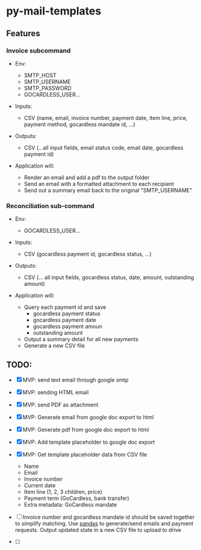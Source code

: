 # py-mail-templates

## Features

### Invoice subcommand

- Env:
    - SMTP_HOST
    - SMTP_USERNAME
    - SMTP_PASSWORD
    - GOCARDLESS_USER...
- Inputs:
    - CSV (name, email, invoice number, payment date, item line, price, payment method, gocardless mandate id, ...)
- Outputs:
    - CSV (...all input fields, email status code, email date, gocardless payment id)

- Application will:
    - Render an email and add a pdf to the output folder
    - Send an email with a formatted attachment to each recipient
    - Send out a summary email back to the original "SMTP_USERNAME"

### Reconciliation sub-command

- Env:
    - GOCARDLESS_USER...
- Inputs:
    - CSV (gocardless payment id, gocardless status, ...)
- Outputs:
    - CSV (... all input fields, gocardless status, date, amount, outstanding amount)

- Application will:
    - Query each payment id and save
        - gocardless payment status
        - gocardless payment date
        - gocardless payment amoun
        - outstanding amount  
    - Output a summary detail for all new payments
    - Generate a new CSV file

## TODO:

- [x] MVP: send text email through google smtp
- [x] MVP: sending HTML email
- [x] MVP: send PDF as attachment
- [x] MVP: Generate email from google doc export to html
- [x] MVP: Generate pdf from google doc export to html
- [x] MVP: Add template placeholder to google doc export
- [x] MVP: Get template placeholder data from CSV file
    - Name
    - Email
    - Invoice number
    - Current date
    - Item line (1, 2, 3 children, price)
    - Payment term (GoCardless, bank transfer)
    - Extra metadata: GoCardless mandate  

- [ ] Invoice number and gocardless mandate id should be saved together to simplify matching. Use [pandas](https://towardsdatascience.com/read-data-from-google-sheets-into-pandas-without-the-google-sheets-api-5c468536550) to generate/send emails and payment requests. Output updated state in a new CSV file to upload to drive
- [ ]